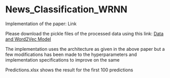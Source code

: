 # News_Classification_WRNN

Implementation of the paper: Link

Please download the pickle files of the processed data using this link: [Data and Word2Vec Model](https://drive.google.com/drive/folders/1esbt0Z3nCl-Tu6Cp9JMIY-6-eH85v4PR?usp=sharing)

The implementation uses the architecture as given in the above paper but a few modifications has been made to the hyperparameters and implementation specifications to improve on the same

Predictions.xlsx shows the result for the first 100 predictions
